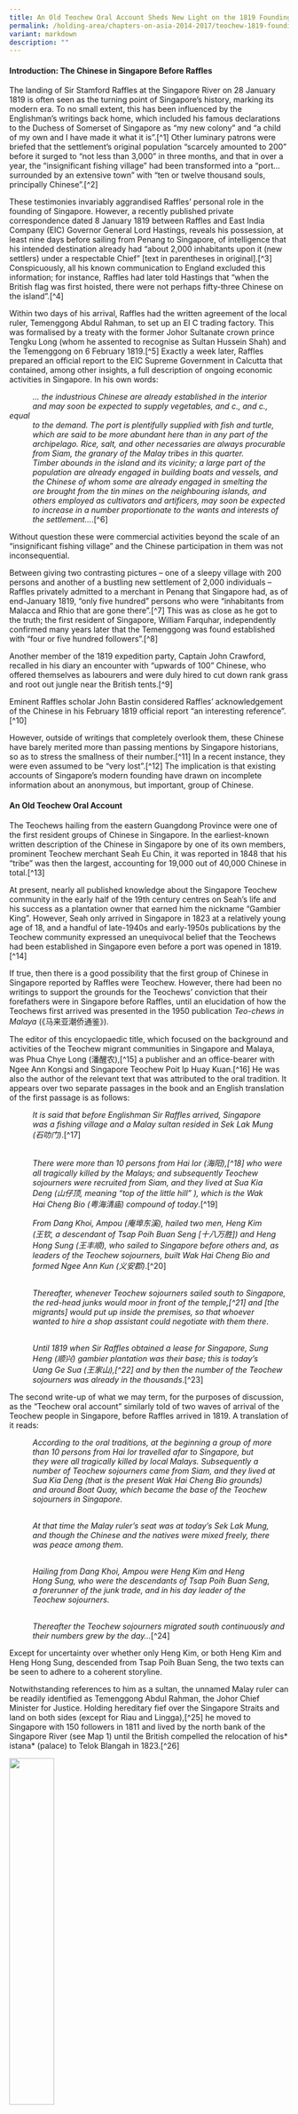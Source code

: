 ```yaml
---
title: An Old Teochew Oral Account Sheds New Light on the 1819 Founding of Singapore
permalink: /holding-area/chapters-on-asia-2014-2017/teochew-1819-founding-singapore/
variant: markdown
description: ""
---
```

#### **Introduction: The Chinese in Singapore Before Raffles**

The landing of Sir Stamford Raffles at the Singapore River on 28 January
1819 is often seen as the turning point of Singapore’s history, marking
its modern era. To no small extent, this has been influenced by the
Englishman’s writings back home, which included his famous declarations
to the Duchess of Somerset of Singapore as “my new colony” and “a child
of my own and I have made it what it is”.[^1] Other luminary patrons were
briefed that the settlement’s original population “scarcely amounted to 200”
before it surged to “not less than 3,000” in three months, and that in over a
year, the “insignificant fishing village” had been transformed into a “port…
surrounded by an extensive town” with “ten or twelve thousand souls,
principally Chinese”.[^2]

These testimonies invariably aggrandised Raffles’ personal role in the founding
of Singapore. However, a recently published private correspondence dated
8 January 1819 between Raffles and East India Company (EIC) Governor
General Lord Hastings, reveals his possession, at least nine days before sailing
from Penang to Singapore, of intelligence that his intended destination
already had “about 2,000 inhabitants upon it (new settlers) under a respectable
Chief” [text in parentheses in original].[^3] Conspicuously, all his known
communication to England excluded this information; for instance, Raffles
had later told Hastings that “when the British flag was first hoisted, there were
not perhaps fifty-three Chinese on the island”.[^4]

Within two days of his arrival, Raffles had the written agreement of the
local ruler, Temenggong Abdul Rahman, to set up an EI C trading factory.
This was formalised by a treaty with the former Johor Sultanate crown
prince Tengku Long (whom he assented to recognise as Sultan Hussein
Shah) and the Temenggong on 6 February 1819.[^5] Exactly a week later, Raffles
prepared an official report to the EIC Supreme Government in Calcutta that
contained, among other insights, a full description of ongoing economic
activities in Singapore. In his own words:

   *… the industrious Chinese are already established in the interior<br> 
   and may soon be expected to supply vegetables, and c., and c., equal<br> 
   to the demand. The port is plentifully supplied with fish and turtle,<br> 
   which are said to be more abundant here than in any part of the<br> 
   archipelago. Rice, salt, and other necessaries are always procurable<br> 
   from Siam, the granary of the Malay tribes in this quarter.<br> 
   Timber abounds in the island and its vicinity; a large part of the<br> 
   population are already engaged in building boats and vessels, and<br> 
   the Chinese of whom some are already engaged in smelting the<br> 
   ore brought from the tin mines on the neighbouring islands, and<br> 
   others employed as cultivators and artificers, may soon be expected<br> 
   to increase in a number proportionate to the wants and interests of<br> 
   the settlement…*.[^6]

Without question these were commercial activities beyond the scale of an
“insignificant fishing village” and the Chinese participation in them was
not inconsequential.

Between giving two contrasting pictures – one of a sleepy village with 200
persons and another of a bustling new settlement of 2,000 individuals –
Raffles privately admitted to a merchant in Penang that Singapore had, as
of end-January 1819, “only five hundred” persons who were “inhabitants
from Malacca and Rhio that are gone there”.[^7] This was as close as he got to
the truth; the first resident of Singapore, William Farquhar, independently
confirmed many years later that the Temenggong was found established
with “four or five hundred followers”.[^8]

Another member of the 1819 expedition party, Captain John Crawford,
recalled in his diary an encounter with “upwards of 100” Chinese, who
offered themselves as labourers and were duly hired to cut down rank grass
and root out jungle near the British tents.[^9]

Eminent Raffles scholar John Bastin considered Raffles’ acknowledgement
of the Chinese in his February 1819 official report “an interesting reference”.[^10]

However, outside of writings that completely overlook them, these Chinese
have barely merited more than passing mentions by Singapore historians, so
as to stress the smallness of their number.[^11] In a recent instance, they were
even assumed to be “very lost”.[^12] The implication is that existing accounts of
Singapore’s modern founding have drawn on incomplete information about
an anonymous, but important, group of Chinese.

#### **An Old Teochew Oral Account**

The Teochews hailing from the eastern Guangdong Province were one of
the first resident groups of Chinese in Singapore. In the earliest-known
written description of the Chinese in Singapore by one of its own members,
prominent Teochew merchant Seah Eu Chin, it was reported in 1848 that
his “tribe” was then the largest, accounting for 19,000 out of 40,000 Chinese
in total.[^13]

At present, nearly all published knowledge about the Singapore Teochew
community in the early half of the 19th century centres on Seah’s life and
his success as a plantation owner that earned him the nickname “Gambier
King”. However, Seah only arrived in Singapore in 1823 at a relatively young
age of 18, and a handful of late-1940s and early-1950s publications by the
Teochew community expressed an unequivocal belief that the Teochews
had been established in Singapore even before a port was opened in 1819.[^14]

If true, then there is a good possibility that the first group of Chinese in
Singapore reported by Raffles were Teochew. However, there had been no
writings to support the grounds for the Teochews’ conviction that their
forefathers were in Singapore before Raffles, until an elucidation of how the
Teochews first arrived was presented in the 1950 publication *Teo-chews in
Malaya* (《马来亚潮侨通鉴》).

The editor of this encyclopaedic title, which focused on the background and
activities of the Teochew migrant communities in Singapore and Malaya,
was Phua Chye Long (潘醒农),[^15] a publisher and an office-bearer with Ngee
Ann Kongsi and Singapore Teochew Poit Ip Huay Kuan.[^16] He was also
the author of the relevant text that was attributed to the oral tradition. It
appears over two separate passages in the book and an English translation of
the first passage is as follows:

   *It is said that before Englishman Sir Raffles arrived, Singapore<br> 
   was a fishing village and a Malay sultan resided in Sek Lak Mung<br> 
   (石叻门)*.[^17]<br><br>  

   *There were more than 10 persons from Hai Ior (海阳),[^18] who were<br> 
   all tragically killed by the Malays; and subsequently Teochew<br> 
   sojourners were recruited from Siam, and they lived at Sua Kia<br> 
   Deng (山仔顶, meaning “top of the little hill” ), which is the Wak<br> 
   Hai Cheng Bio (粤海清庙) compound of today*.[^19]
	 
   *From Dang Khoi, Ampou (庵埠东溪), hailed two men, Heng Kim<br> 
   (王钦, a descendant of Tsap Poih Buan Seng [十八万胜]) and Heng<br> 
   Hong Sung (王丰顺), who sailed to Singapore before others and, as<br> 
   leaders of the Teochew sojourners, built Wak Hai Cheng Bio and<br> 
   formed Ngee Ann Kun (义安郡)*.[^20]<br><br>  

   *Thereafter, whenever Teochew sojourners sailed south to Singapore,<br> 
   the red-head junks would moor in front of the temple,[^21] and [the<br> 
   migrants] would put up inside the premises, so that whoever<br> 
   wanted to hire a shop assistant could negotiate with them there*.<br><br>  

   *Until 1819 when Sir Raffles obtained a lease for Singapore, Sung<br> 
   Heng (顺兴) gambier plantation was their base; this is today’s<br> 
   Uang Ge Sua (王家山),[^22] and by then the number of the Teochew<br> 
   sojourners was already in the thousands*.[^23]

The second write-up of what we may term, for the purposes of discussion,
as the “Teochew oral account” similarly told of two waves of arrival of the
Teochew people in Singapore, before Raffles arrived in 1819. A translation of
it reads:

   *According to the oral traditions, at the beginning a group of more<br>
   than 10 persons from Hai Ior travelled afar to Singapore, but<br>
   they were all tragically killed by local Malays. Subsequently a<br>
   number of Teochew sojourners came from Siam, and they lived at<br>
   Sua Kia Deng (that is the present Wak Hai Cheng Bio grounds)<br>
   and around Boat Quay, which became the base of the Teochew<br>
   sojourners in Singapore*.<br><br>

   *At that time the Malay ruler’s seat was at today’s Sek Lak Mung,<br>
   and though the Chinese and the natives were mixed freely, there<br>
   was peace among them*.<br><br>

   *Hailing from Dang Khoi, Ampou were Heng Kim and Heng<br>
   Hong Sung, who were the descendants of Tsap Poih Buan Seng,<br>
   a forerunner of the junk trade, and in his day leader of the<br>
   Teochew sojourners*.<br><br>

   *Thereafter the Teochew sojourners migrated south continuously and<br>
   their numbers grew by the day…*[^24]

Except for uncertainty over whether only Heng Kim, or both Heng Kim
and Heng Hong Sung, descended from Tsap Poih Buan Seng, the two texts
can be seen to adhere to a coherent storyline.

Notwithstanding references to him as a sultan, the unnamed Malay ruler
can be readily identified as Temenggong Abdul Rahman, the Johor Chief
Minister for Justice. Holding hereditary fief over the Singapore Straits and
land on both sides (except for Riau and Lingga),[^25] he moved to Singapore
with 150 followers in 1811 and lived by the north bank of the Singapore
River (see Map 1) until the British compelled the relocation of his* istana*
(palace) to Telok Blangah in 1823.[^26]

<img src="/images/COA%202014%20to%202016/Old%20Teochew%20Account/Map_1__Mouth_of_Singapore_River.jpg" style="width:40%;">
 <div style="background-color: white;">Map of area around the mouth of Singapore River showing locations of Wak Hai
Cheng Bio, Boat Quay, Raffles’ landing site, Temenggong Istana and Fort Canning Hill. <i>Map data © 2018 Google, Urban Development Authority.</i></div>

Phua confirms this identification in another section of *Teo-chews* in Malaya,
introducing Wak Hai Cheng Bio:

   *The temple compound that at first covered more than 130 acres was<br> 
   a grant by the Temenggong-Sultan (图明果苏丹). Later when the<br> 
   land lease was obtained, the document reflected only the present<br> 
   site that measures 13,273 square feet in total, as the rest of the land<br> 
   had been parcelled out by others to build shops and houses*.[^27]

Though the Teochew oral account was composed during a period of growing
Chinese nationalism and anti-colonial sentiment in the mid-20th century, it
is necessary to observe that its balanced presentation does not overtly exalt the
Chinese or denigrate the British. To a large part this can be credited to Phua’s
standing as a leader in the literary field among the overseas Teochews.[^28]

As testament to its broad acceptance within the Chinese-language
scholarship, the Teochew oral account has, in subsequent years, been cited
or referenced in a number of Chinese publications concerning the history
of the Chinese in Singapore and Teochews overseas.[^29] Until today, its key
points continue to be quoted in local and overseas Chinese-language news
reports and online articles.[^30]

Critically, however, Phua’s writings on the activities of Heng Kim, Heng Hong
Sung and their followers failed to stir any discussion in mainstream historical
circles about the evidence of early Teochew migration to Singapore. This may be due to the Teochew oral account’s limited circulation, its unknown
provenance (in accordance to literary practice of Phua’s day, he did not name
or profile any of his informants), or its regurgitation by writers who assumed
its credibility without providing any further justification. The Teochew oral
account may also have been simply ignored because it contradicted popular
recognition of Raffles as the founder of modern Singapore.

Oral traditions, being narratives passed down by word-of-mouth
over generations, are vulnerable to distortion due to the tendency of
transmitters to conflate disparate events, contributing to an inevitable loss
of detail over time.

That the Teochew oral account is not without deficiency is emphasised
by its sketchy rendering of the alleged ill-fated landing of the men from
Hai Ior – even if the deadly incident’s plausibility is supported by Dutch
representations of pre-1819 Singapore as a “den of murderers” and of
Temenggong Abdul Rahman as the “head of the pirates”.[^31]

Still, the account is significant as it seeks to tell the story of the Chinese
who were already in Singapore when Raffles arrived. It cannot be dismissed
without an investigation into the writings of the Englishman, Farquhar and
other established historical sources, to discover whether the “industrious
Chinese” Raffles reported about in February 1819 were indeed Teochew.
Should an affirmative answer to this pivotal question be found, the inquiry
can then be extended to other major revelations of the Teochew oral
account, including its claims that the first Teochews in Singapore came
immediately from Siam and were settled at Sua Kia Deng, as well as if their
named leaders, Heng Kim and Heng Hong Sung, were actual persons and
co-founders of Wak Hai Cheng Bio.

#### **Ascertaining if the First Chinese in Singapore Were Teochew**

Although Raffles alluded to being responsible for the early Chinese influx
into Singapore on more than one occasion, a review of his surviving writings
reveals that he never wrote about them again after his initial communications
with Calcutta. In fact, he displayed scarce interest in the Chinese who were in Singapore before him; it was only on his third visit in October 1822 that his
secretary, Lieutenant L.N. Hull, enquired of Farquhar on their background.


Through Farquhar’s replies, we learn that these men were among “various
Malays and Chinese” whom Temenggong Abdul Rahman had granted
leave to clear ground for plantations, of which about 20 had commenced
prior to British establishment. The resident also observed the location
of a Chinese gambier plantation on the western side of Selegie Hill, and
another on the northeast portion of a range to the westward of Fort
Canning Hill (see Map 2).[^32]

<img src="/images/COA%202014%20to%202016/Old%20Teochew%20Account/Map_2__Map_of_Singapore_18_June_1825.jpg" style="width:80%;">
 <div style="background-color: white;">Map of Singapore dated 18 June 1825 with locations of Chinese gambier plantations
indicated by red arrows. <i>British Library accession number: IOR:X/3346/Public domain.</i></div>

In addition, Farquhar identified the Chinese gambier planters as followers of
a “Captain China” (sometimes reported as “China Captain”) and reported
that they were settled before the British arrived at the Singapore River’s
north bank that later became a cantonment site.[^33] In 1823, the Captain
China was ordered to remove a “Chinese moveable Temple” and “lights
from the Great Tree” from a site reserved for a church, which the “Jackson
Plan” of 1822 shows to be before Hill Street, at the foot of Fort Canning Hill
(see Map 3).[^34]

<img src="/images/COA%202014%20to%202016/Old%20Teochew%20Account/Map_3__Partial_view_of_the_1822_plan.jpg" style="width:80%;">
 <div style="background-color: white;">Partial view of the 1822 Plan of the Town of Singapore (also known as the Jackson
Plan) with proposed church site indicated by the red arrow. Fort Canning Hill is labelled here as
Singapore Hill.<i> National Archives of Singapore reference number: A2Ma0018/Public domain.</i></div>

These revelations match the Teochew oral account’s report concerning a
Teochew base around Sung Heng gambier plantation at Fort Canning Hill.
Though Farquhar stopped short of calling these gambier planters Teochew,
he left an important clue with regards to their leader.

According to Farquhar, the first Captain China of Singapore was a “Canton
Chinese”, as opposed to “Amoy Chinese”, whose “great increase” in number later necessitated the appointment of a second captain.[^35] The historical
status of Amoy (now Xiamen) as the principal port of southern Fujian
makes certain that the “Amoy Chinese” were the Hokkiens. Intuitively one
might suppose the “Canton Chinese” to be Cantonese natives from around
Canton (now Guangzhou). However, this is precluded by Seah Eu Chin’s
revelation that of all the gambier and pepper planters in Singapore in 1848,
10,000 were Teochews and another 400 were “Macao”.[^36] This spells out that
Cantonese people were not labelled then as they are today, but in accordance
to the main port wherefrom they left China before the First Opium War. At
the same time, it exhibits a Teochew monopoly over the gambier industry.

In demand across Southeast Asia as an ingredient for the habitual chewing
of betel nut, gambier was significant as the primary export product of
nearby Riau before the mid-19th century. As told in the Johor historical
chronicles *Tuhfat al-Nafis*, its commercial cultivation was introduced
around 1740 to attract trade from Java and elsewhere, and “Chinese from
China” were brought in as labourers in holdings opened by the Malays and
Bugis.[^37] After these natives were driven out by war in the 1780s, the Dutch,
who thereafter occupied Riau, reported the takeover of the plantations
by two Chinese communities, whom they referred to as “Kantongers”
and “Emooijers”.[^38] Divided by bitter rivalry, they each had a Kapitein (or
Captain) residing on opposing river banks at Senggarang and Tanjung
Pinang respectively.[^39]

Farquhar’s use of the terms “Canton Chinese” and “Amoy Chinese”
were copied from the Dutch and can be derived from Raffles’ disclosure
that Singapore’s early inhabitants were “from Malacca and Rhio”. The
subsequent Teochew dominance of the Singapore gambier industry– coupled with an assertion by the late local Teochew leader Yeo Chan Boon
that Teochew cultivators were established in Riau before the opening of
Singapore’s port – strongly suggests that the “Canton Chinese” in Singapore
could only be Teochews who moved over from Riau.[^40]

This is supported by a 1976 study on the Chinese in Riau, which found that
Senggarang was colloquially known as Teo Bo (潮坡), the “Teochew bank”,
and Tanjung Pinang was known as Hok Bo (福坡), the “Hokkien bank”.[^41] 

#### **The Immediate Origin of Settlers from Siam**

That the first Chinese settlers in Singapore were Teochews from Riau would
back the Teochew oral account’s authenticity. But why did it portray the
same group of people to be from Siam?

Even though British and Malay sources do not refer to a Siamese
representation in early 1819 Singapore, a hidden connection is given away by
the kingdom’s “first importance” when the onset of the northeast monsoon
at the end of the year brought from various “Eastern ports” the first waves
of cargo-laden native trading vessels.[^42] At the end of Singapore’s maiden
trading season of the modern era four months later, its harbour was noted to
have “upwards of twenty junks, three of which [were] from China, and two
from Cochin China, the rest from Siam and other quarters”.[^43] The level of
trade astonished Farquhar for the British had done nothing to induce it.

Only in January 1820 did a combination of Dutch hostility towards
the British occupation of Singapore and the EI C’s financial constraints culminate in instructions from the company’s leadership to Farquhar to
consider Singapore “rather as a military post than as a fixed settlement”.[^44]

The junks from Siam were, in fact, operated by Chinese traders. As reported
by John Crawfurd, who headed a British embassy to Siam in 1821, it was
a hub to “about two hundred” Chinese junks that carried out different
branches of trade to ports in China and Southeast Asia. Encouraged by
the Siamese government, they also brought thousands of migrant Chinese
workers to commence large-scale sugarcane cultivation in plantations after
1809.[^45] Importantly, among the Chinese in Bangkok, the Teochew were
“the most numerous” and “in the forefront of those holding state power
and ennoblement”.[^46] In this context, the Teochew oral account’s intimation
of Singapore Teochew leaders Heng Kim and Heng Hong Sun as family
relations of Tsap Poih Buan Seng – “a forerunner of the junk trade, and in
his day leader of the Teochew sojourners” – becomes telling.

Tsap Poih Buan Seng, according to online and news reports from China,
was the moniker of a Teochew named Tan Buan Seng (陈万胜), also known
as Tan Seng Lai (陈胜来), who had left his village Tai Mui (岱美) to seek a
livelihood in Siam during the reign of Qing dynasty Emperor Qianlong
(1736–1796). He eventually became a wealthy junk trader and owned 18
vessels – hence his Teochew nickname of “Eighteen Buan Seng”.[^47] Beyond
this, Tan was recorded in Qing imperial records as the letter-bearer of
Siamese monarch King Taksin in a diplomatic mission to Canton to seek
a military alliance against Burma in 1775.[^48] While Tan was probably no longer alive in 1819, his legacy would sufficiently explain the Siamese role in
Singapore’s revival as a trading entrepôt.

The reign of King Taksin, who became ruler after the Ayutthaya dynasty was
destroyed by Burmese invaders in 1767, was highly significant for the fact that
he was the son of a Teochew immigrant. Viewed as a usurper by the country’s
old establishment, he built his kingship upon an army served by no small
number of his paternal kinsmen and relied on a cohort of trusted Teochew
merchants in Bangkok to raise revenue through active overseas trade.[^49] Of
relevance is that Siam was a key trading partner of Riau in the 1770s when
Bugis chief Raja Haji was Yam Tuan Muda (viceroy) of the settlement. Many
Chinese merchants from Siam came to trade vast quantities of tableware,
textiles, silk and rice.[^50] A deity tablet dedicated to the Chinese junk traders’
titular deity Mazu (妈祖) in 1779 by Chua Iou Kho (蔡耀可) discovered in
Senggarang proves a leading Teochew role in this development.[^51]

Hostilities between the Bugis and Dutch government in Melaka in the mid-
1780s ultimately compelled Sultan Mahmud to shift the Johor Sultanate’s
seat of power to Lingga. However, Teochew traders from Siam returned to
Riau after the old sovereign passed away in 1811 and Raja Jaafar, son of Raja
Haji, made himself the sultanate’s strongman by installing Tengku Long’s
younger brother as a puppet ruler.[^52] A wooden plaque was presented in the
same year to the Mazu temple in Senggarang by Kapitan Tan Ngueng Pang
(陈源放),[^53] whose Teochew background is revealed by the discovery of the
Dutch, upon their return to Riau in 1818, that all the local Chinese were
now under a single captain office held by the “Kantonner Chinezen”.[^54]

Despite Raffles’ claim of Singapore as “my new colony”, the concession he
obtained from his agreements with the Malays in 1819 had been merely a
lease to set up a factory, without the transfer of Singapore’s sovereignty. This
state of affairs was clearly reflected in *Hailu* (海录), the travelogue of Hakka
seafarer Hsieh Ch’ing Kao (谢清高), published in 1820. While acknowledging
the formation of a trading centre by the British in Singapore, it depicted
the place unambiguously as a part of Old Johor (i.e. mainland Johor) and
further recorded its reference by natives as Selat, meaning the “straits” in
Malay – apparently in relation to Temenggong Abdul Rahman’s fiefdom
over the Singapore Straits; and by the Chinese from Fujian and Guangdong
as the “new prefecture” (新州府), which apparently stemmed from Tengku
Long’s new status as sultan.[^55]

Conceivably, the Teochew oral account is silent about the movement of
Teochews from Riau to Singapore because its originators perceived Riau and
Singapore to be within the boundaries of a common dominion (that is, the
Johor Sultanate).

#### **Settlement at Sua Kia Deng**

Following British administration of the harbour at the mouth of Singapore
River, the followers of Captain China were settled near Fort Canning Hill,
which was subsequently designated for cantonment use – this obliged the
settlers to relocate.[^56] Thereafter, based on the “Arrangement Made for the
Singapore Government” signed between Malay and British leaders on
26 June 1819, these Chinese were instructed to “move to the other side of the
river, forming a *campong* [town] from the site of the large bridge down the
river, towards the mouth”.[^57]

An update by Farquhar at the start of September 1819 informed Raffles that
the new precinct was “becoming extensive” and “new streets [had] been laid out to meet the steadily increasing population”.[^58] Significantly, the
*Bute Map*, drawn around this time and believed to be the earliest-known
landward map of modern Singapore (see Map 4), illustrates the limits of
this Chinese town and adjoining cleared grounds to encompass both the
premises of Wak Hai Cheng Bio and what is now Boat Quay – exactly as
told in the Teochew oral account.[^59]

<img src="/images/COA%202014%20to%202016/Old%20Teochew%20Account/Map_4__Partial_view_of_the_Bute_Map.jpg" style="width:80%;">
 <div style="background-color: white;">Partial view of the <i>Bute Map</i> showing the Chinese Town and
adjoined cleared grounds. The red arrow points out the hill from which
the name Sua Kia Deng was derived.<i> The Bute Archive at Mount Stuart.</i></div>

Following the arrival of the first junks from Siam and China, Farquhar
reported in March 1820 that “the swampy ground on the opposite side
of the river is now almost covered with Chinese houses”.[^60] However, the
distinguished Malay language scribe Munshi Abdullah, who moved from
Melaka to settle in Singapore in mid-1819, observed that this side of the
Singapore River originally had “no good piece of ground even as much as
sixty yards wide, the whole place being covered in deep mud, except only
on the hills where the soil was clay”.[^61] This sheds light that the resident’s
statement was probably less of excitement, and more of surprise that there
had been any construction at all.

Owing to conditions “where the tide rose ten feet and extended to some
distance”, the Boat Quay riverside was, as late as 1822, occupied only by “a
few native traders” (a term inclusive of the Chinese) living in *rumah rakit*,
or “raft houses”, erected over the swamp.[^62] Most of the settlers here would
have conceivably built their houses on drier land and the recollection in
the Teochew oral account of the place-name “Sua Kia Deng”, or “top of
the little hill”, invariably compels attention to a promontory in the locality
that Munshi Abdullah remarked somewhat favourably as “a large rise, of
moderate elevation”.

Marked on the *Bute Map* as between the Chinese town and sea, this
hill stood at what is presently Raffles Place. Though it was nameless, the
traditional settlement of Sua Kia Deng was verified by a letter submitted by
the Chinese inhabitants to Raffles in December 1822, confirming that there
were 130 houses built on its top.[^63]

Ironically, this letter was a petition against a second eviction notice served
to the Teochews after Raffles had planned to level the hill to make way for
a new commercial square and use its earth to reclaim what would become
Boat Quay.[^64] This was fulfilled in 1823, and as a result the feature behind
the name Sua Kia Deng was not seen on any subsequent maps of Singapore,
until the *Bute Map* resurfaced and was publicly exhibited in the country in
2012. If anything, the memory of Sua Kia Deng is a tell-tale sign of the age
of the oral traditions underlying the Teochew oral account.

#### **The Relation of Captain China with Heng Kim and Heng Hong Sung**

If the Teochew oral account’s accuracy is assumed, then Captain China in
Farquhar’s statements had to refer to either Heng Kim or Heng Hong Sung.
Yet for unknown reasons, the actual name of Captain China was never
disclosed in his writings or those of his peers.

Assurance that the portrayals of Heng Kim and Heng Hong Sung were not
without basis: it is supported by a positive identification of their purported
home, Dang Khoi, with an existing village of same name in the Teochew
region located some 20 kilometres from the town of Ampou (see Map 5).
Residents there claim lineage from a common ancestor with the surname
Heng.[^65] They also reportedly recall a period of local affluence brought on
by shipping and ventures abroad after the mid-Qing dynasty,[^66] which could be related to the installation of the Teochew prefecture’s chief maritime
customs office at Ampou in 1730. All these support the conjecture that both
Teochew leaders in Singapore were Dang Khoi natives.

<img src="/images/COA%202014%20to%202016/Old%20Teochew%20Account/Map_5_Map_of_Han_River.jpg" style="width:80%;">
 <div style="background-color: white;">Map of Han River (韩江) delta in the Teochew region, China, with
location markings of Ampou, Dang Khoi, Hua Pu (ancestral village of
King Taksin), Tai Mui and Changlim (a port town reputed as “home of the
red-head junks”).<i> Map data © 2017 Google.</i></div>

However, this does not corroborate the Teochew oral account’s
representation that either Heng Kim, or both men, descended from Tsap
Poih Buan Seng, who was found to bear the surname Tan and have roots in
the village of Tai Mui.

An answer to this conundrum has been elusive in Singapore. Fortunately,
a wooden board in Senggarang’s second temple worshipping the martial
deity Xuan Tian Shang Di (玄天上帝) has the date of its commission (the
commencement of Qing Emperor Daoguang’s reign, 1821) inscribed on
both ends, as well as the title and name of its donor Kapitan Tan Heng Kim
(陈亨钦) (see Image 1).[^67] In spoken Teochew, the Chinese characters 王 (from
Heng Kim [王钦]), in the context of a surname, and 亨 (from Tan Heng Kim
[陈亨钦]), are both pronounced as “heng”.[^68]

<img src="/images/COA%202014%20to%202016/Old%20Teochew%20Account/Image_1_A_wooden_plaque.jpg" style="width:80%;">
 <div style="background-color: white;">A wooden plaque in Senggarang’s Xuan Tian Shang Di temple
commissioned by Kapitan Tan Heng Kim, with close-up of his title and
name (甲必丹陈亨钦) on left.<i> Image is author’s own (5 November 2017).</i></div> 

Further, a Dutch list of the Teochews who were the Chinese captains of Riau
from 1818 to 1828 contains the names Tan-Hoo, Tan-Tiauw-Goean and Tan-
Ahooi[^69] – none sounding close to Tan Heng Kim. What can be surmised
from these clues is that the benefactor of the temple Tan Heng Kim was the
Heng Kim mentioned in the Teochew oral account (where his surname was
apparently lost), who was simultaneously the enigmatic Captain China in
Farquhar’s letters.

The reverence of Xuan Tian Shang Di is not without implication. This
deity was not only revered by the Teochews in Singapore as Tua Lau Ia
(大老爷), or “Chief Guardian Deity”,[^70] but was also the resident idol in Lao
Pun Tao Kong Shrine (老本头公庙, built before 1824), the oldest Chinese
temple in Bangkok’s Sampheng district, where the Teochew merchant community serving King Taksin had resettled after his rule ended
in 1782.[^71]

Worthy of note is that the same Xuan Tian Shang Di temple in Senggarang
contained another artefact contributed in 1814 by a devotee with the
partially-legible name Heng Hok [illegible character] (王福?),[^72] while
government records in Singapore registered the sale of gambier plantations
by three persons – Tan Ngun Ha, Tan Ah Loo and Heng Tooan – to
Captain James Pearl in May 1822.[^73] The recurrences of the surnames Tan
and Heng allow us to surmise that the first commercial enterprise in
modern Singapore was formed by a Teochew partnership between members
of a Tan clan based in Siam and a Heng clan from Dang Khoi.

#### **Founding of Wak Hai Cheng Bio**

Unlike a typical Chinese temple, Wak Hai Cheng Bio has not one, but two
resident deities – Xuan Tian Shang Di and Mazu. The pair are housed in an
edifice with adjoining prayer halls first built by Ngee Ann Kongsi between 1852
and 1855. While there is scant documentation of the temple’s early years, temple
traditions hold that its site was once occupied by a lone *attap* hut sheltering a
Mazu altar, before a Xuan Tian Shang Di shrine was added in 1826.[^74]

This chronology of events dovetails with the Teochew oral account’s
depiction of Wak Hai Cheng Bio being co-founded by Tan Heng Kim and
Heng Hong Sung. Moreover, the account’s claim of the temple’s premises
being used for the landing of travellers and goods is affirmed by the Malay
reference to the Sua Kia Deng area as “Lorong Tambangan”, meaning “ferry lane”, as well as the recorded presence of the Master Attendant Captain
William Flint’s residence and an “old fish market” nearby.[^75]

As for when the Mazu shrine was built, it is conceivable that this happened
only after end-June 1819, as inferred from Phua’s assertion in *Teo-chews in
Malaya* that the Wak Hai Cheng Bio land was a grant from Temenggong
Abdul Rahman, as well as Munshi Abdullah’s report that the Singapore
River south bank had “nothing to be seen” before Chinese settlement.[^76]
Further, considering the practice that every Teochew junk plying the route
between China and Siam carried on board an idol of Mazu, which had to
be invited into a temple or shrine at the destination port before goods were
unloaded,[^77] this structure must have already stood along the Singapore
River prior to Farquhar’s notice on the first junks from China and Siam in
end-March 1820.

The estimation of dates is supported by the transaction record, dated
18 September 1822, of a house in Chinatown, whose location was reported
to be “on the sea side of the Road leading past the *old Chinese temple*”
[emphasis added].[^78]

Oddly enough, differing information on the temple was presented in a
write-up in *Teo-chews in Malaya*: Phua had penned instead that “Wak Hai
Cheng Bio, as told, was at first an *attap* hut built by Lim Phueng (林泮),
which till the third reign year of Qing Emperor Qianlong (i.e. 1738) was
rebuilt many times…” In yet another part of the book, Phua characterised
Lim Phueng as the founder of Ban See Soon Kongsi (万世顺公司) – reportedly
an entity in Singapore set up to manage monetary gifts to Mazu from
Teochew travellers from the Teochew region, Siam or Vietnam – and reported that this man was in Singapore in the early Qing period but was
executed by a government official in China in 1738.[^79]

Any possible connection between Lim Phueng and the first sojourners from
Hai Ior was not raised.

Phua subsequently revised in his other publications the year of Wak Hai
Cheng Bio’s foundation to the final year of Emperor Qianlong’s reign
(1796).[^80] However, he did not make the change because he saw it was
implausible that the Teochew people were active in Singapore some 80
years ahead of British arrival. He later reverted in a 1976 newspaper article
to his original position that the Mazu *attap* shrine had been erected before
1738, but substituted Heng Hong Sung for Lim Phueng as the Ban See
Soon Kongsi founder.[^81] Phua’s back and forth changes were seemingly
compelled by his realisation that Lim Phueng, a merchant with a well-documented
life, could not have been in Singapore in the 1730s. Famed
for building a luxurious garden-mansion in the Teochew port town of
Changlim (樟林) in 1799, Lim Phueng was put to death following a highprofile
legal case in 1805.[^82]

Despite uncertainty on his part, Phua did not relent on the existence of a
Mazu shrine before the end of the 18th century. His insistence appears to be
based on knowledge of oral traditions tied to Ban See Soon Kongsi. Similar
to Phua’s writings, a working report issued by the Singapore Teo Chew Sai
Ho Association in 1949 linked Wak Hai Cheng Bio’s foundation to Ban See
Soon Kongsi. However it stated that the latter was formed at the beginning
of Qing Emperor Qianlong’s reign in 1735, through the funding by Teochew red-head junk travellers in Singapore obligated to Mazu.[^83] The Teo Chew Sai
Ho Association report made no reference to Lim Phueng.

In view of established knowledge on Singapore’s history, the possibility
that a group of Teochew traders were active on the island before 1800 is
remote. On the other hand, the notice in *Tuhfat al Nafis* about “Chinese
from China” being brought into Riau around 1740, as well as markings
of a “Chinese compound” there in British navigation charts between 1750
and 1762 (see Map 6), show that it was a place where Chinese traders
congregated. While the 1779 Mazu deity tablet in Senggarang is the oldest-known
physical proof of Teochew presence in Riau, Scottish sea captain
Alexander Hamilton’s observation that about 1,000 Chinese families were
settled in the towns of Johor at the beginning of the century supports the
likelihood that some Teochew merchants might have been active there as
early as the 1730s.[^84]

<img src="/images/COA%202014%20to%202016/Old%20Teochew%20Account/Map_6_Plan_of_Rio.jpg" style="width:80%;">
 <div style="background-color: white;">Plan of Rhio in HM Ship Vigilant by Alexander Scott 1750, shown
as an insert in Dalrymple, Alexander (1807). Chart of the South side of
the island Byntang with the track of the Royal George in January 1762.<i> Collection of The British Library. Courtesy of The British Library and
National Library Board, Singapore.Image is author’s own (5 November 2017).</i></div> 

Accordingly, it is not an unreasonable conjecture that the oral traditions
speak of two separate Mazu *attap* shrines. One being Wak Hai Cheng
Bio’s forerunner that Tan Heng Kim and Heng Hong Sung set up by the
Singapore River circa 1819 as reported by the Teochew oral account, and the
other erected in the 1730s by Ban See Soon Kongsi that must have stood in
Riau. An uncanny resemblance between Wak Hai Cheng Bio’s façade and
the front view of Senggarang’s Mazu-Xuan Tian Shang Di twin temples (see
Image 2) serves as a strong reminder that the Teochews on either side of the
Singapore Straits were in fact two faces of one single community.

<img src="/images/COA%202014%20to%202016/Old%20Teochew%20Account/Presentation2.jpg" style="width:90%;">
<div style="background-color: white;"> (Left) Photograph of Teochew twin temples in Senggarang taken in 2014.<i> Image is author’s own.</i><br>
(Right) Wak Hai Cheng Bio circa 1958 with Fort Canning Hill in the background. <i> All rights reserved. Pan Xingnong 潘醒农, 新加坡指南 [A guide to Singapore], 6th ed. 新加坡: 南岛出版社, 1958.</i></div> 

Nearly every historical writing and material evidence originating from the
Malays, Chinese, British or Dutch concur that until 1819 Riau fulfilled the
role of the much-needed entrepôt on the Singapore Straits. The intertwined
traditions of Wak Hai Cheng Bio and the Senggarang temples call attention
to the need to comprehend modern Singapore’s sudden emergence within
the context of preceding developments in its surroundings, especially in
Riau. An important point in relation to this is the oft-overlooked fact that
Raffles himself was bound for Riau to set up an EI C station when he set sail from Calcutta on 7 December 1818, and only re-directed his course to
Singapore after receiving news from Farquhar in Penang that the principal
port of Johor had fallen under Dutch control.[^85]

#### **A Final Question**

By November 1821, Singapore was reported to have had a “regularly built
Chinese town” on the south bank of the Singapore River, while “plantations
of gambier, pepper and other spices [had] already [made] their appearance
in many parts”.[^86] Corroborations of its nearly every detail by other historical
sources confirm the Teochew oral account to be from the voices of the
Chinese behind these various developments.

Yet, one question remains: What made the Teochew gambier planters move
to Singapore before the British came, especially if they knew the Malays
there had previously slain their kinsmen?

The background of these Teochews as “sojourners recruited from Siam”
suggests that they did not come to Singapore on their own initiative. The
identity of the person who arranged for their migration is given away by
a clause in the June 1819 *Arrangement Made for the Singapore Government*:
“[T]he gardens and plantations that now are, or may hereafter be made”
to be placed “at the disposal of the Tumungong, as heretofore”.[^87] Crucially,
Temenggong Abdul Rahman was also documented to have provided for
the cost and expenses of gambier plantations opened at Mount Stamford
(now Pearl’s Hill) prior to the arrival of the British and “in some instances”
advanced money to Teochew cultivators with the understanding that he
would be repaid in the form of gambier or other produce.[^88] An impression Farquhar got from the Captain China – “one of the principal persons
concerned” – was that the temenggong’s interests in these plantations were
represented by his brother-in-law named Baba Ketchil, which adds more
weight to the importance of these arrangements.[^89]

Raffles’ characterisation of Singapore’s inhabitants as “new settlers” in his
8 January 1819 letter to Hastings implied that the Teochews only arrived
on the island towards the end of 1818. The timing exposes a relationship to
another key event, which was the conclusion of a treaty on 28 November
1818 by which Raja Jaafar permitted the Dutch to re-occupy Riau.

Besides Tengku Long, Temenggong Abdul Rahman was said to be the most
vocal in opposing this agreement.[^90] This is hardly surprising as he professed
to be an exile in Singapore,[^91] apparently as an outcome of Raja Jaafar’s
political coup. More pertinently, the “head of the pirates” was manifestly the
target of various articles in the Johor-Dutch pact, which obliged the Sultan
of Johor to eradicate piracy and even grant the Dutch a host of powers to
ensure this outcome.[^92]

Inexplicably, it was the temenggong who ratified this treaty by affixing his
seal on it, after the incumbent sultan (Tengku Long’s younger brother)
refused to be involved. A plausible explanation for this situation is that Raja
Jaafar had struck a bargain with Temenggong Abdul Rahman, permitting
him to commence gambier planting in Singapore in return for rubberstamping
his own deal with Melaka.

Interestingly, the diary of Captain John Crawford recorded that shortly
after Raffles landed in Singapore, his request to disembark his soldiers
and plant the British flag was acceded to by the temenggong with the
exclamation that “nothing could give them greater happiness than to be in alliance with the English”.[^93] Only after this did the two leaders seal
their first agreement, by which the EI C was committed to not only pay
the Johor minister 3,000 Spanish dollars a year, but also to protect him.
To this end, there seems little question to the Malay chief’s intention
for rebellion against the powers in Riau. From his perspective, Raffles’
unexpected appearance with generous offers of money and military
support could not have been more timely and helpful.

#### **Conclusion**

Temenggong Abdul Rahman’s agenda was not military, but trade through
the creation of a rival port in Singapore. His negotiation in the 6 February
1819 treaty for “a moiety or full half of all the amount collected from Native
Vessels” amply hints at this.[^94]

This leaves room to ponder if the commercial value of gambier, as well as
Raffles’ excited anticipation of Singapore’s access to “rice, salt, and other
necessaries” from Siam (a country the British had no official trade with
since an English community was massacred in Mergui in 1687), might not
be signs that the temenggong already had an understanding with Tan Heng
Kim to start a trading centre in Singapore before Raffles’ arrival.

By persistently insisting in his writings that he arrived at “an insignificant
fishing village” in January 1819 and alluding to be responsible for the
immediate influx of Chinese migrants, Raffles managed to whitewash the
roles of Temenggong Abdul Rahman and his Teochew partners behind
Singapore’s much-vaunted rise as a centre of commerce, while convincing
others that the achievement was entirely his own.

However, an old Teochew oral account, validated by a body of evidence
from multiple sources – including the earliest British reports about
Singapore by Raffles, no less – now reveals that it was the coming
together of many, and not just the brilliance of one man, that sparked the
Singapore miracle.

#### **Acknowledgments**
*I thank Dr Loh Kah Seng for reviewing this research paper and Mr Terence
Tan for his input on the translations of relevant Chinese texts. I am also
grateful to Ms Goh Yu Mei and other staff members at the Lee Kong Chian
Reference Library for their gracious assistance and constant thoughtfulness
in supporting my research*.

<b>Jason Heng</b> graduated in June 2013 from Shantou University in Guangdong, China,
with a Master of Arts (Journalism). His previous research examined social media and
how it supported the emergence of disparate “globalised villages” built on the collective
consciousness of its members. He is currently the director of operations (Singapore and
Southeast Asia) of a specialist risk mitigation consulting company.